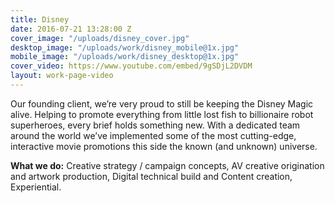 ```yaml
---
title: Disney
date: 2016-07-21 13:28:00 Z
cover_image: "/uploads/disney_cover.jpg"
desktop_image: "/uploads/work/disney_mobile@1x.jpg"
mobile_image: "/uploads/work/disney_desktop@1x.jpg"
cover_video: https://www.youtube.com/embed/9gSDjL2DVDM
layout: work-page-video
---
```


Our founding client, we’re very proud to still be keeping the Disney Magic alive. Helping to promote everything from little lost fish to billionaire robot superheroes, every brief holds something new. With a dedicated team around the world we’ve implemented some of the most cutting-edge, interactive movie promotions this side the known (and unknown) universe.

**What we do:** Creative strategy / campaign concepts, AV creative
origination and artwork production, Digital technical build and Content creation, Experiential.